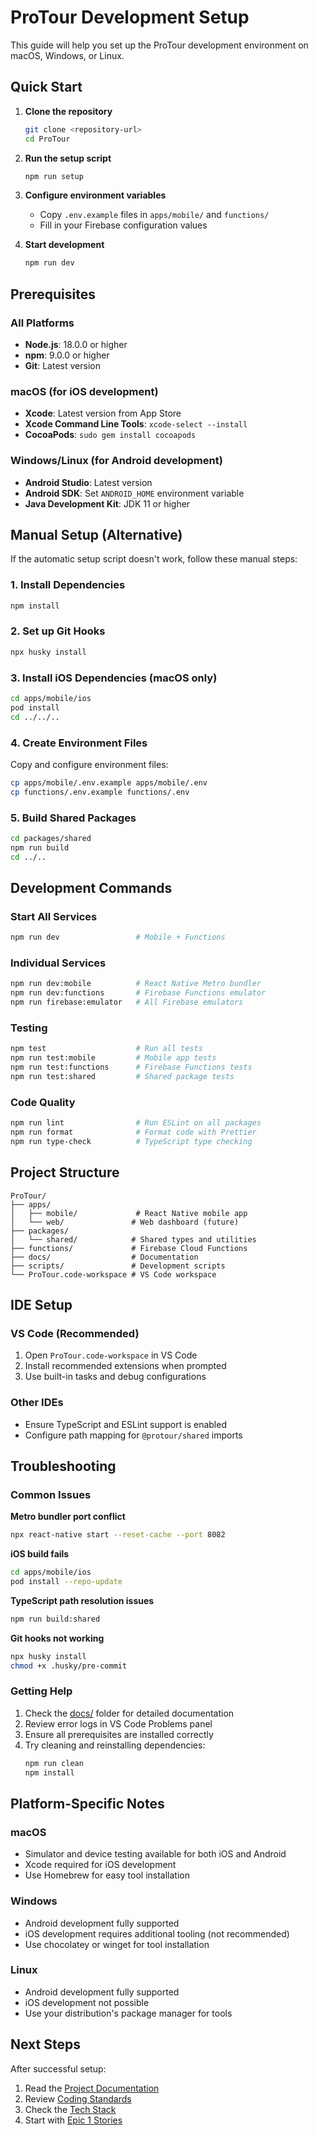 # ProTour Development Setup

This guide will help you set up the ProTour development environment on macOS, Windows, or Linux.

## Quick Start

1. **Clone the repository**
   ```bash
   git clone <repository-url>
   cd ProTour
   ```

2. **Run the setup script**
   ```bash
   npm run setup
   ```

3. **Configure environment variables**
   - Copy `.env.example` files in `apps/mobile/` and `functions/`
   - Fill in your Firebase configuration values

4. **Start development**
   ```bash
   npm run dev
   ```

## Prerequisites

### All Platforms
- **Node.js**: 18.0.0 or higher
- **npm**: 9.0.0 or higher
- **Git**: Latest version

### macOS (for iOS development)
- **Xcode**: Latest version from App Store
- **Xcode Command Line Tools**: `xcode-select --install`
- **CocoaPods**: `sudo gem install cocoapods`

### Windows/Linux (for Android development)
- **Android Studio**: Latest version
- **Android SDK**: Set `ANDROID_HOME` environment variable
- **Java Development Kit**: JDK 11 or higher

## Manual Setup (Alternative)

If the automatic setup script doesn't work, follow these manual steps:

### 1. Install Dependencies
```bash
npm install
```

### 2. Set up Git Hooks
```bash
npx husky install
```

### 3. Install iOS Dependencies (macOS only)
```bash
cd apps/mobile/ios
pod install
cd ../../..
```

### 4. Create Environment Files
Copy and configure environment files:
```bash
cp apps/mobile/.env.example apps/mobile/.env
cp functions/.env.example functions/.env
```

### 5. Build Shared Packages
```bash
cd packages/shared
npm run build
cd ../..
```

## Development Commands

### Start All Services
```bash
npm run dev                 # Mobile + Functions
```

### Individual Services
```bash
npm run dev:mobile          # React Native Metro bundler
npm run dev:functions       # Firebase Functions emulator
npm run firebase:emulator   # All Firebase emulators
```

### Testing
```bash
npm test                    # Run all tests
npm run test:mobile         # Mobile app tests
npm run test:functions      # Firebase Functions tests
npm run test:shared         # Shared package tests
```

### Code Quality
```bash
npm run lint                # Run ESLint on all packages
npm run format              # Format code with Prettier
npm run type-check          # TypeScript type checking
```

## Project Structure

```
ProTour/
├── apps/
│   ├── mobile/             # React Native mobile app
│   └── web/               # Web dashboard (future)
├── packages/
│   └── shared/            # Shared types and utilities
├── functions/             # Firebase Cloud Functions
├── docs/                  # Documentation
├── scripts/               # Development scripts
└── ProTour.code-workspace # VS Code workspace
```

## IDE Setup

### VS Code (Recommended)
1. Open `ProTour.code-workspace` in VS Code
2. Install recommended extensions when prompted
3. Use built-in tasks and debug configurations

### Other IDEs
- Ensure TypeScript and ESLint support is enabled
- Configure path mapping for `@protour/shared` imports

## Troubleshooting

### Common Issues

**Metro bundler port conflict**
```bash
npx react-native start --reset-cache --port 8082
```

**iOS build fails**
```bash
cd apps/mobile/ios
pod install --repo-update
```

**TypeScript path resolution issues**
```bash
npm run build:shared
```

**Git hooks not working**
```bash
npx husky install
chmod +x .husky/pre-commit
```

### Getting Help

1. Check the [docs/](docs/) folder for detailed documentation
2. Review error logs in VS Code Problems panel
3. Ensure all prerequisites are installed correctly
4. Try cleaning and reinstalling dependencies:
   ```bash
   npm run clean
   npm install
   ```

## Platform-Specific Notes

### macOS
- Simulator and device testing available for both iOS and Android
- Xcode required for iOS development
- Use Homebrew for easy tool installation

### Windows
- Android development fully supported
- iOS development requires additional tooling (not recommended)
- Use chocolatey or winget for tool installation

### Linux
- Android development fully supported
- iOS development not possible
- Use your distribution's package manager for tools

## Next Steps

After successful setup:
1. Read the [Project Documentation](docs/)
2. Review [Coding Standards](docs/architecture/coding-standards.md)
3. Check the [Tech Stack](docs/architecture/tech-stack.md)
4. Start with [Epic 1 Stories](docs/stories/)